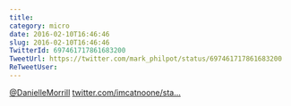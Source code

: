 ```yaml
---
title: 
category: micro
date: 2016-02-10T16:46:46
slug: 2016-02-10T16:46:46
TwitterId: 697461717861683200
TweetUrl: https://twitter.com/mark_philpot/status/697461717861683200
ReTweetUser: 
---
```


[@DanielleMorrill](https://twitter.com/DanielleMorrill)  [twitter.com/imcatnoone/sta…](https://twitter.com/imcatnoone/status/697454988478566400)